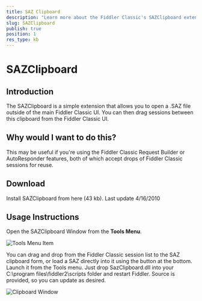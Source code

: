 ```yaml
---
title: SAZ Clipboard
description: "Learn more about the Fiddler Classic's SAZClipboard extension"
slug: SAZClipboard
publish: true
position: 1
res_type: kb
---
```


SAZClipboard
============

Introduction
------------

The SAZClipboard is a simple extension that allows you to open a .SAZ file outside of the main Fiddler Classic UI.  You can then drag sessions between this clipboard from the Fiddler Classic UI.

Why would I want to do this?
----------------------------

This may be useful if you're using the Fiddler Classic Request Builder or AutoResponder features, both of which accept drops of Fiddler Classic sessions for reuse.

Download
--------

Install SAZClipboard from here (43 kb). Last update 4/16/2010

Usage Instructions
------------------

Open the SAZClipboard Window from the **Tools Menu**.

![Tools Menu Item][1]

You can drag and drop from the Fiddler Classic session list to the SAZ clipboard form, or load a SAZ directly into it using the button at the bottom. Launch it from the Tools menu. Just drop SazClipboard.dll into your C:\program files\fiddler2\scripts folder and restart Fiddler. Source is provided, so you can update as desired.

![Clipboard Window][2]

[1]: ../../images/SAZClipboard/ToolsMenuItem.png
[2]: ../../images/SAZClipboard/ClipboardWindow.png